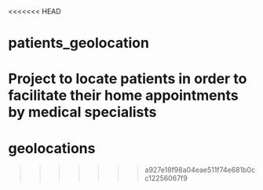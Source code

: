 <<<<<<< HEAD
# patients_geolocation
Project to locate patients in order to facilitate their home appointments by medical specialists
=======
# geolocations
>>>>>>> a927e18f98a04eae511f74e681b0cc12256067f9
